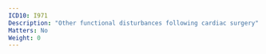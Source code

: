 ```yaml
---
ICD10: I971
Description: "Other functional disturbances following cardiac surgery"
Matters: No
Weight: 0
---
```


